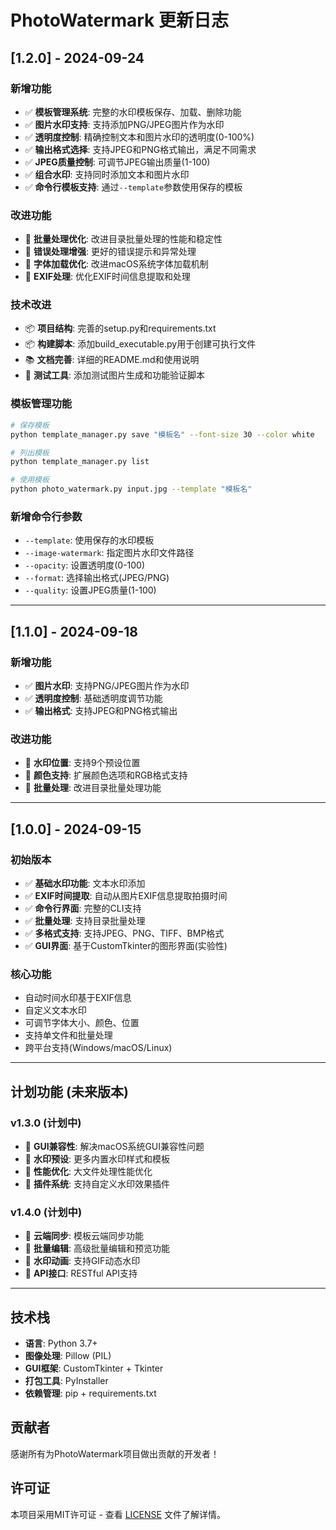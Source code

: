 # PhotoWatermark 更新日志

## [1.2.0] - 2024-09-24

### 新增功能
- ✅ **模板管理系统**: 完整的水印模板保存、加载、删除功能
- ✅ **图片水印支持**: 支持添加PNG/JPEG图片作为水印
- ✅ **透明度控制**: 精确控制文本和图片水印的透明度(0-100%)
- ✅ **输出格式选择**: 支持JPEG和PNG格式输出，满足不同需求
- ✅ **JPEG质量控制**: 可调节JPEG输出质量(1-100)
- ✅ **组合水印**: 支持同时添加文本和图片水印
- ✅ **命令行模板支持**: 通过`--template`参数使用保存的模板

### 改进功能
- 🔧 **批量处理优化**: 改进目录批量处理的性能和稳定性
- 🔧 **错误处理增强**: 更好的错误提示和异常处理
- 🔧 **字体加载优化**: 改进macOS系统字体加载机制
- 🔧 **EXIF处理**: 优化EXIF时间信息提取和处理

### 技术改进
- 📦 **项目结构**: 完善的setup.py和requirements.txt
- 📦 **构建脚本**: 添加build_executable.py用于创建可执行文件
- 📚 **文档完善**: 详细的README.md和使用说明
- 🧪 **测试工具**: 添加测试图片生成和功能验证脚本

### 模板管理功能
```bash
# 保存模板
python template_manager.py save "模板名" --font-size 30 --color white

# 列出模板
python template_manager.py list

# 使用模板
python photo_watermark.py input.jpg --template "模板名"
```

### 新增命令行参数
- `--template`: 使用保存的水印模板
- `--image-watermark`: 指定图片水印文件路径
- `--opacity`: 设置透明度(0-100)
- `--format`: 选择输出格式(JPEG/PNG)
- `--quality`: 设置JPEG质量(1-100)

---

## [1.1.0] - 2024-09-18

### 新增功能
- ✅ **图片水印**: 支持PNG/JPEG图片作为水印
- ✅ **透明度控制**: 基础透明度调节功能
- ✅ **输出格式**: 支持JPEG和PNG格式输出

### 改进功能
- 🔧 **水印位置**: 支持9个预设位置
- 🔧 **颜色支持**: 扩展颜色选项和RGB格式支持
- 🔧 **批量处理**: 改进目录批量处理功能

---

## [1.0.0] - 2024-09-15

### 初始版本
- ✅ **基础水印功能**: 文本水印添加
- ✅ **EXIF时间提取**: 自动从图片EXIF信息提取拍摄时间
- ✅ **命令行界面**: 完整的CLI支持
- ✅ **批量处理**: 支持目录批量处理
- ✅ **多格式支持**: 支持JPEG、PNG、TIFF、BMP格式
- ✅ **GUI界面**: 基于CustomTkinter的图形界面(实验性)

### 核心功能
- 自动时间水印基于EXIF信息
- 自定义文本水印
- 可调节字体大小、颜色、位置
- 支持单文件和批量处理
- 跨平台支持(Windows/macOS/Linux)

---

## 计划功能 (未来版本)

### v1.3.0 (计划中)
- 🔄 **GUI兼容性**: 解决macOS系统GUI兼容性问题
- 🔄 **水印预设**: 更多内置水印样式和模板
- 🔄 **性能优化**: 大文件处理性能优化
- 🔄 **插件系统**: 支持自定义水印效果插件

### v1.4.0 (计划中)
- 🔄 **云端同步**: 模板云端同步功能
- 🔄 **批量编辑**: 高级批量编辑和预览功能
- 🔄 **水印动画**: 支持GIF动态水印
- 🔄 **API接口**: RESTful API支持

---

## 技术栈

- **语言**: Python 3.7+
- **图像处理**: Pillow (PIL)
- **GUI框架**: CustomTkinter + Tkinter
- **打包工具**: PyInstaller
- **依赖管理**: pip + requirements.txt

## 贡献者

感谢所有为PhotoWatermark项目做出贡献的开发者！

## 许可证

本项目采用MIT许可证 - 查看 [LICENSE](LICENSE) 文件了解详情。